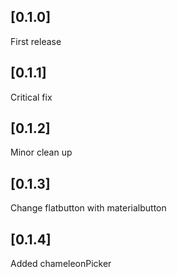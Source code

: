 ## [0.1.0]

First release

## [0.1.1]

Critical fix

## [0.1.2]

Minor clean up

## [0.1.3]

Change flatbutton with materialbutton

## [0.1.4]

Added chameleonPicker